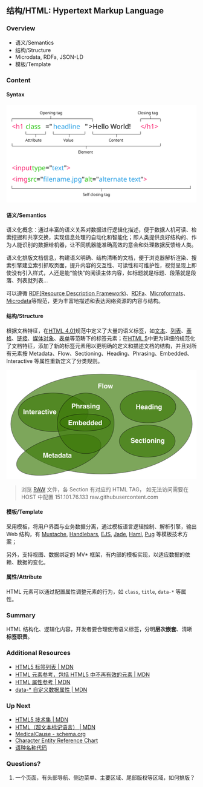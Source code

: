 ## 结构/HTML: Hypertext Markup Language

### Overview

- 语义/Semantics
- 结构/Structure
- Microdata, RDFa, JSON-LD
- 模板/Template

### Content

#### Syntax

![Css Declaration](./assets/html-syntax.svg)

#### 语义/Semantics

语义化概念：通过丰富的语义关系对数据进行逻辑化描述，便于数据人机可读、检索挖掘和共享交换，实现信息处理的自动化和智能化；即人类提供良好结构的、作为人能识别的数据给机器，让不同机器能准确高效的意会和处理数据反馈给人类。

语义化排版文档信息，构建语义明确、结构清晰的文档，便于浏览器解析渲染、搜索引擎建立索引抓取页面，提升内容的交互性、可读性和可维护性，视觉呈现上即使没有引入样式，人还是能“愉快”的阅读主体内容，如标题就是标题、段落就是段落、列表就列表…

可以遵循 [RDF(Resource Description Framework)](https://www.w3.org/RDF/)、[RDFa](https://www.w3.org/TR/rdfa-lite/)、[Microformats](http://microformats.org/wiki/Main_Page)、 [Microdata](https://www.w3.org/TR/microdata/)等规范，更为丰富地描述和表达网络资源的内容与结构。

#### 结构/Structure

根据文档特征，在[HTML 4.01](https://www.w3.org/TR/html401/)规范中定义了大量的语义标签，如[文本](https://www.w3.org/TR/html401/struct/text.html)、[列表](https://www.w3.org/TR/html401/struct/lists.html)、[表格](https://www.w3.org/TR/html401/struct/tables.html)、[链接](https://www.w3.org/TR/html401/struct/links.html)、[媒体对象](https://www.w3.org/TR/html401/struct/objects.html)、[表单](https://www.w3.org/TR/html401/interact/forms.html)等范畴下的标签元素；在[HTML 5](https://www.w3.org/TR/html52/)中更为详细的规范化了文档特征，添加了新的标签元素用以更明确的定义和描述文档的结构，并且对所有元素按 Metadata、Flow、Sectioning、Heading、Phrasing、Embedded、Interactive 等属性重新定义了分类规则。

<object data="./assets/pro-web-reconstruction-content-venn.svg" width="1000" height="288"><img alt="" src="./assets/pro-web-reconstruction-content-venn.png" width="512" height="288"></object>

> 浏览 [RAW](https://raw.githubusercontent.com/GHC-6/beginning-front-end/master/1.%20HTML/assets/pro-web-reconstruction-content-venn.svg) 文件，各 Section 有对应的 HTML TAG，
> 如无法访问需要在 HOST 中配置 151.101.76.133 raw.githubusercontent.com

#### 模板/Template

采用模板，将用户界面与业务数据分离，通过模板语言逻辑控制、解析引擎，输出 Web 结构，有 [Mustache](https://mustache.github.io/), [Handlebars](http://handlebarsjs.com/), [EJS](https://ejs.co/), [Jade](http://jade-lang.com/), [Haml](http://haml.info/), [Pug](https://github.com/pugjs/pug) 等模板技术方案；

另外，支持视图、数据绑定的 MV* 框架，有内部的模板实现，以适应数据的依赖、数据的变化。

#### 属性/Attribute

HTML 元素可以通过配置属性调整元素的行为，如 `class`, `title`, `data-*` 等属性。

### Summary

HTML 结构化、逻辑化内容，开发者要合理使用语义标签，分明**层次嵌套**、清晰**标签职责**。

### Additional Resources

- [HTML5 标签列表 | MDN](https://developer.mozilla.org/zh-CN/docs/Web/Guide/HTML/HTML5/HTML5_element_list)
- [HTML 元素参考，包括 HTML5 中不再有效的元素 | MDN](https://developer.mozilla.org/zh-CN/docs/Web/HTML/Element)
- [HTML 属性参考 | MDN](https://developer.mozilla.org/zh-CN/docs/Web/HTML/Attributes)
- [data-* 自定义数据属性 | MDN](https://developer.mozilla.org/zh-CN/docs/Web/HTML/Global_attributes/data-*)

### Up Next

- [HTML5 技术集 | MDN](https://developer.mozilla.org/zh-CN/docs/Web/Guide/HTML/HTML5)
- [HTML（超文本标记语言） | MDN](https://developer.mozilla.org/zh-CN/docs/Web/HTML)
- [MedicalCause - schema.org](https://schema.org/MedicalCause)
- [Character Entity Reference Chart](https://dev.w3.org/html5/html-author/charref)
- [语种名称代码](http://www.ruanyifeng.com/blog/2008/02/codes_for_language_names.html)

### Questions?

1. 一个页面，有头部导航、侧边菜单、主要区域、尾部版权等区域，如何排版？
